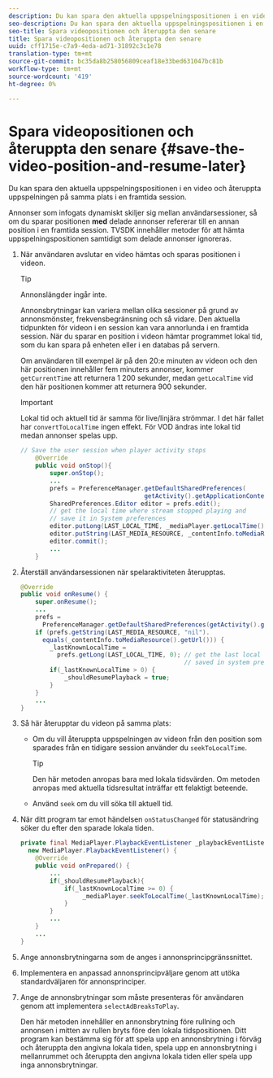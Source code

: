 ```yaml
---
description: Du kan spara den aktuella uppspelningspositionen i en video och återuppta uppspelningen på samma plats i en framtida session.
seo-description: Du kan spara den aktuella uppspelningspositionen i en video och återuppta uppspelningen på samma plats i en framtida session.
seo-title: Spara videopositionen och återuppta den senare
title: Spara videopositionen och återuppta den senare
uuid: cff1715e-c7a9-4eda-ad71-31892c3c1e78
translation-type: tm+mt
source-git-commit: bc35da8b258056809ceaf18e33bed631047bc81b
workflow-type: tm+mt
source-wordcount: '419'
ht-degree: 0%

---
```



# Spara videopositionen och återuppta den senare {#save-the-video-position-and-resume-later}

Du kan spara den aktuella uppspelningspositionen i en video och återuppta uppspelningen på samma plats i en framtida session.

Annonser som infogats dynamiskt skiljer sig mellan användarsessioner, så om du sparar positionen **med** delade annonser refererar till en annan position i en framtida session. TVSDK innehåller metoder för att hämta uppspelningspositionen samtidigt som delade annonser ignoreras.

1. När användaren avslutar en video hämtas och sparas positionen i videon.

   >[!TIP]
   >
   >Annonslängder ingår inte.

   Annonsbrytningar kan variera mellan olika sessioner på grund av annonsmönster, frekvensbegränsning och så vidare. Den aktuella tidpunkten för videon i en session kan vara annorlunda i en framtida session. När du sparar en position i videon hämtar programmet lokal tid, som du kan spara på enheten eller i en databas på servern.

   Om användaren till exempel är på den 20:e minuten av videon och den här positionen innehåller fem minuters annonser, kommer `getCurrentTime` att returnera 1 200 sekunder, medan `getLocalTime` vid den här positionen kommer att returnera 900 sekunder.

   >[!IMPORTANT]
   >
   >Lokal tid och aktuell tid är samma för live/linjära strömmar. I det här fallet har `convertToLocalTime` ingen effekt. För VOD ändras inte lokal tid medan annonser spelas upp.

   ```java
   // Save the user session when player activity stops 
       @Override 
       public void onStop(){ 
           super.onStop(); 
           ... 
           prefs = PreferenceManager.getDefaultSharedPreferences( 
                                     getActivity().getApplicationContext()); 
           SharedPreferences.Editor editor = prefs.edit(); 
           // get the local time where stream stopped playing and  
           // save it in System preferences 
           editor.putLong(LAST_LOCAL_TIME, _mediaPlayer.getLocalTime());  
           editor.putString(LAST_MEDIA_RESOURCE, _contentInfo.toMediaResource().getUrl()); 
           editor.commit(); 
           ... 
       }
   ```

1. Återställ användarsessionen när spelaraktiviteten återupptas.

   ```java
   @Override 
   public void onResume() { 
       super.onResume(); 
       ... 
       prefs =  
         PreferenceManager.getDefaultSharedPreferences(getActivity().getApplicationContext()); 
       if (prefs.getString(LAST_MEDIA_RESOURCE, "nil"). 
         equals(_contentInfo.toMediaResource().getUrl())) { 
           _lastKnownLocalTime =  
             prefs.getLong(LAST_LOCAL_TIME, 0); // get the last local time  
                                                // saved in system preferences 
           if(_lastKnownLocalTime > 0) { 
               _shouldResumePlayback = true; 
           } 
       } 
       ... 
   } 
   ```

1. Så här återupptar du videon på samma plats:

   * Om du vill återuppta uppspelningen av videon från den position som sparades från en tidigare session använder du `seekToLocalTime`.

      >[!TIP]
      >
      >Den här metoden anropas bara med lokala tidsvärden. Om metoden anropas med aktuella tidsresultat inträffar ett felaktigt beteende.

   * Använd `seek` om du vill söka till aktuell tid.

1. När ditt program tar emot händelsen `onStatusChanged` för statusändring söker du efter den sparade lokala tiden.

   ```java
   private final MediaPlayer.PlaybackEventListener _playbackEventListener =  
     new MediaPlayer.PlaybackEventListener() { 
       @Override 
       public void onPrepared() { 
           ... 
           if(_shouldResumePlayback){ 
               if(_lastKnownLocalTime >= 0) { 
                    _mediaPlayer.seekToLocalTime(_lastKnownLocalTime); 
               } 
           } 
           ... 
       } 
       ... 
   }
   ```

1. Ange annonsbrytningarna som de anges i annonsprincipgränssnittet.
1. Implementera en anpassad annonsprincipväljare genom att utöka standardväljaren för annonsprinciper.
1. Ange de annonsbrytningar som måste presenteras för användaren genom att implementera `selectAdBreaksToPlay`.

   Den här metoden innehåller en annonsbrytning före rullning och annonsen i mitten av rullen bryts före den lokala tidspositionen. Ditt program kan bestämma sig för att spela upp en annonsbrytning i förväg och återuppta den angivna lokala tiden, spela upp en annonsbrytning i mellanrummet och återuppta den angivna lokala tiden eller spela upp inga annonsbrytningar.